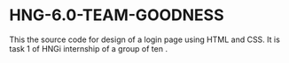 # HNG-6.0-TEAM-GOODNESS

This the source code for design of a login page using HTML and CSS. It is task 1 of HNGi internship of a group of ten
.
